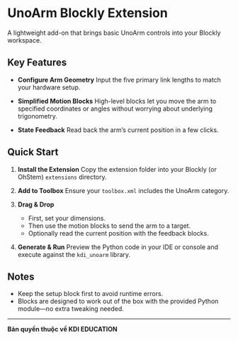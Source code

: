 # UnoArm Blockly Extension

A lightweight add-on that brings basic UnoArm controls into your Blockly workspace.

## Key Features

* **Configure Arm Geometry**
  Input the five primary link lengths to match your hardware setup.

* **Simplified Motion Blocks**
  High-level blocks let you move the arm to specified coordinates or angles without worrying about underlying trigonometry.

* **State Feedback**
  Read back the arm’s current position in a few clicks.

## Quick Start

1. **Install the Extension**
   Copy the extension folder into your Blockly (or OhStem) `extensions` directory.

2. **Add to Toolbox**
   Ensure your `toolbox.xml` includes the UnoArm category.

3. **Drag & Drop**

   * First, set your dimensions.
   * Then use the motion blocks to send the arm to a target.
   * Optionally read the current position with the feedback blocks.

4. **Generate & Run**
   Preview the Python code in your IDE or console and execute against the `kdi_unoarm` library.

## Notes

* Keep the setup block first to avoid runtime errors.
* Blocks are designed to work out of the box with the provided Python module—no extra tweaking needed.

---

**Bản quyền thuộc về KDI EDUCATION**
